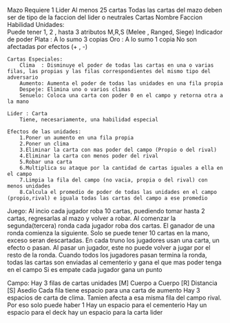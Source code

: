 Mazo
	Requiere 1 Lider
	Al menos 25 cartas
	Todas las cartas del mazo deben ser de tipo de la faccion del lider o neutrales
Cartas
	Nombre
	Faccion	
	Habilidad
	Unidades:	
		Puede tener 1, 2 , hasta 3 atributos M,R,S (Melee , Ranged, Siege)
		Indicador de poder
		Plata : A lo sumo 3 copias
		Oro   : A lo sumo 1 copia
			No son afectadas por efectos (+ , -)

	Cartas Especiales:
		Clima  : Disminuye el poder de todas las cartas en una o varias filas, las propias y las filas correspondientes del mismo tipo del adversario
		Aumento: Aumenta el poder de todas las unidades en una fila propia
		Despeje: Elimina uno o varios climas
		Senuelo: Coloca una carta con poder 0 en el campo y retorna otra a la mano
	
	Lider : Carta
		Tiene, necesariamente, una habilidad especial

	Efectos de las unidades:
		1.Poner un aumento en una fila propia
		2.Poner un clima
		3.Eliminar la carta con mas poder del campo (Propio o del rival)
		4.Eliminar la carta con menos poder del rival
		5.Robar una carta
		6.Multiplica su ataque por la cantidad de cartas iguales a ella en el campo
		7.Limpia la fila del campo (no vacia, propia o del rival) con menos unidades
		8.Calcula el promedio de poder de todas las unidades en el campo (propio,rival) e iguala todas las cartas del campo a ese promedio
	

Juego:
	Al incio cada jugador roba 10 cartas, puediendo tomar hasta 2 cartas, regresarlas al mazo y volver a robar.
	Al comenzar la segunda(tercera) ronda cada jugador roba dos cartas.
	El ganador de una ronda comienza la siguiente.
	Solo se puede tener 10 cartas en la mano, exceso seran descartadas.
	En cada truno los jugadores usan una carta, un efecto o pasan.
	Al pasar un jugador, este no puede volver a jugar por el resto de la ronda.
	Cuando todos los jugadores pasan termina la ronda, todas las cartas son enviadas al cementerio
	  y gana el que mas poder tenga en el campo
	Si es empate cada jugador gana un punto

Campo:
	Hay 3 filas de cartas unidades
		[M] Cuerpo a Cuerpo
		[R] Distancia
		[S] Asedio
	Cada fila tiene espacio para una carta de aumento
	Hay 3 espacios de carta de clima.
		Tamien afecta a esa misma fila del campo rival. Por eso solo puede haber 1
	Hay un espacio para el cementerio
	Hay un espacio para el deck
	hay un espacio para la carta lider
